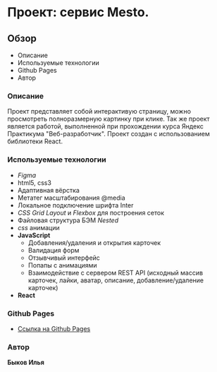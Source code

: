 # Проект: сервис Mesto.

## Обзор
* Описание
* Используемые технологии
* Github Pages
* Автор

### **Описание**

  Проект представляет собой интерактивую страницу, можно просмотреть полноразмерную картинку при клике.
Так же проект является работой, выполненной при прохождении курса Яндекс Практикума "Веб-разработчик".
Проект создан с использованием библиотеки React.

### **Используемые технологии**

* _Figma_
* html5, css3
* Адаптивная вёрстка
* Метатег масштабирования @media
* Локальное подключение шрифта Inter
* _CSS Grid Layout_ и _Flexbox_ для построения сеток
* Файловая структура БЭМ _Nested_
* _css_ анимации
* __JavaScript__
  + Добавления/удаления и открытия карточек
  + Валидация форм
  + Отзывчивый интерфейс
  + Попапы с анимациями
  + Взаимодействие с сервером REST API (исходный массив карточек, лайки, аватар, описание, добавление/удаление карточек)
* __React__

### **Github Pages**
* [Ссылка на Github Pages](https://iliabyk.github.io/mesto-react/)

### **Автор**
__Быков Илья__
